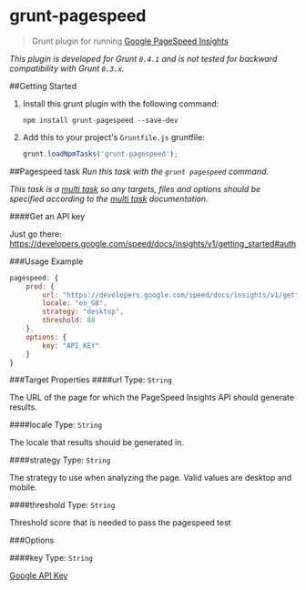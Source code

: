 # grunt-pagespeed

> Grunt plugin for running [Google PageSpeed Insights](https://developers.google.com/speed/docs/insights/)


_This plugin is developed for Grunt `0.4.1` and is not tested for backward compatibility with Grunt `0.3.x`._

##Getting Started
1. Install this grunt plugin with the following command:

    ```shell
    npm install grunt-pagespeed --save-dev
    ```

2. Add this to your project's `Gruntfile.js` gruntfile:

    ```js
    grunt.loadNpmTasks('grunt-pagespeed');
    ```


##Pagespeed task
_Run this task with the `grunt pagespeed` command._

_This task is a [multi task][] so any targets, files and options should be specified according to the [multi task][] documentation._

[multi task]: https://github.com/gruntjs/grunt/wiki/Configuring-tasks

####Get an API key

Just go there: https://developers.google.com/speed/docs/insights/v1/getting_started#auth

###Usage Example

```js
pagespeed: {
    prod: {
        url: "https://developers.google.com/speed/docs/insights/v1/getting_started",
        locale: "en_GB",
        strategy: "desktop",
        threshold: 80
    },
    options: {
        key: "API_KEY"
    }
}
```

###Target Properties
####url
Type: `String`

The URL of the page for which the PageSpeed Insights API should generate results.

####locale
Type: `String`

The locale that results should be generated in.

####strategy
Type: `String`

The strategy to use when analyzing the page. Valid values are desktop and mobile.

####threshold
Type: `String`

Threshold score that is needed to pass the pagespeed test

###Options

####key
Type: `String`

[Google API Key](https://code.google.com/apis/console/)
